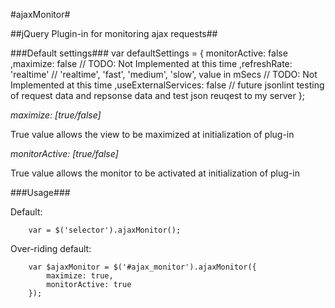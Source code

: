 #ajaxMonitor#

##jQuery Plugin-in for monitoring ajax requests##

###Default settings###
        var defaultSettings = {
            monitorActive: false
            ,maximize: false
            // TODO: Not Implemented at this time
            ,refreshRate: 'realtime' // 'realtime', 'fast', 'medium', 'slow', value in mSecs
            // TODO: Not Implemented at this time
            ,useExternalServices: false // future jsonlint testing of request data and repsonse data and test json reuqest to my server
        };

*maximize: [true/false]*

True value allows the view to be maximized at initialization of plug-in

*monitorActive: [true/false]*

True value allows the monitor to be activated at initialization of plug-in

###Usage###

Default:

        var = $('selector').ajaxMonitor();

Over-riding default:

        var $ajaxMonitor = $('#ajax_monitor').ajaxMonitor({
            maximize: true,
            monitorActive: true
        });
